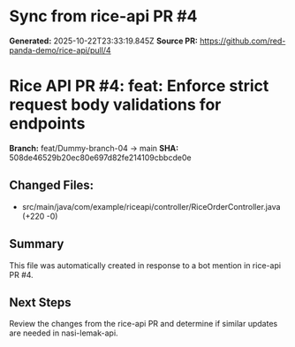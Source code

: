 # Sync from rice-api PR #4

**Generated:** 2025-10-22T23:33:19.845Z
**Source PR:** https://github.com/red-panda-demo/rice-api/pull/4

# Rice API PR #4: feat: Enforce strict request body validations for endpoints

**Branch:** feat/Dummy-branch-04 -> main
**SHA:** 508de46529b20ec80e697d82fe214109cbbcde0e

## Changed Files:
- src/main/java/com/example/riceapi/controller/RiceOrderController.java (+220 -0)


## Summary
This file was automatically created in response to a bot mention in rice-api PR #4.

## Next Steps
Review the changes from the rice-api PR and determine if similar updates are needed in nasi-lemak-api.
